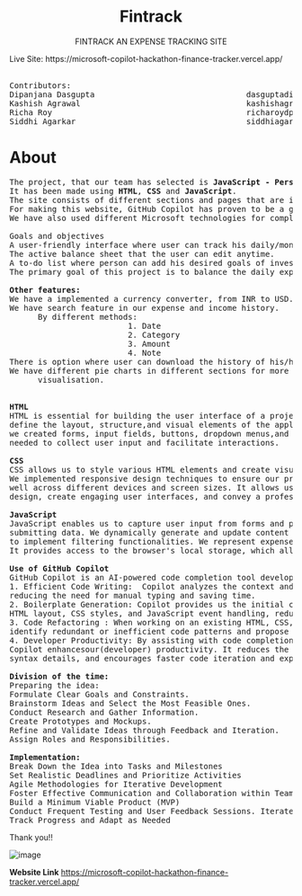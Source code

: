 <div align="center">
  
# Fintrack  
</div>

<div align="center">
  
 FINTRACK AN EXPENSE TRACKING SITE   
</div>

<div>Live Site: https://microsoft-copilot-hackathon-finance-tracker.vercel.app/</div>
<br>

<pre>
Contributors:                                               E-mail:
Dipanjana Dasgupta                                dasguptadipanjana704@gmail.com                                     
Kashish Agrawal                                   kashishagrawal883@gmail.com
Richa Roy                                         richaroydps@gmail.com 
Siddhi Agarkar                                    siddhiagarkar1203@gmail.com  
</pre>

# About
<pre>
The project, that our team has selected is <b>JavaScript - Personal Finance Tracker.</b>
It has been made using <b>HTML</b>, <b>CSS</b> and <b>JavaScript</b>.
The site consists of different sections and pages that are interrelated.
For making this website, GitHub Copilot has proven to be a great asset for us.
We have also used different Microsoft technologies for completing this project.

Goals and objectives
A user-friendly interface where user can track his daily/monthly income or expenditures.
The active balance sheet that the user can edit anytime.
A to-do list where person can add his desired goals of investments, if any.
The primary goal of this project is to balance the daily expenditures of the person for the better future. 

<strong>Other features:</strong>
We have a implemented a currency converter, from INR to USD.
We have search feature in our expense and income history. 
      By different methods:
                         1. Date
                         2. Category
                         3. Amount
                         4. Note
There is option where user can download the history of his/her expense in PDF form.
We have different pie charts in different sections for more clear and depth data 
      visualisation.


<strong>HTML</strong>
HTML is essential for building the user interface of a project. It allows us to 
define the layout, structure,and visual elements of the application. Using HTML 
we created forms, input fields, buttons, dropdown menus,and other UI components 
needed to collect user input and facilitate interactions.

<strong>CSS</strong>
CSS allows us to style various HTML elements and create visually appealing designs. 
We implemented responsive design techniques to ensure our project looks and functions 
well across different devices and screen sizes. It allows us to customize the project's 
design, create engaging user interfaces, and convey a professional image.

<strong>JavaScript</strong>
JavaScript enables us to capture user input from forms and perform validation before 
submitting data. We dynamically generate and update content on the website. It is used 
to implement filtering functionalities. We represent expense categories through pie charts. 
It provides access to the browser's local storage, which allows us to store data on the user's device.

<b>Use of GitHub Copilot</b>
GitHub Copilot is an AI-powered code completion tool developed by GitHub and OpenAI. 
1. Efficient Code Writing:  Copilot analyzes the context and suggests relevant code snippets,
reducing the need for manual typing and saving time. 
2. Boilerplate Generation: Copilot provides us the initial code structures, including basic 
HTML layout, CSS styles, and JavaScript event handling, reducing repetitive manual setup. 
3. Code Refactoring : When working on an existing HTML, CSS, or JavaScript codebase, Copilot 
identify redundant or inefficient code patterns and propose more optimized alternatives. 
4. Developer Productivity: By assisting with code completion and offering intelligent suggestions, 
Copilot enhancesour(developer) productivity. It reduces the cognitive load associated with remembering 
syntax details, and encourages faster code iteration and experimentation.

<b>Division of the time:</b>
Preparing the idea:
Formulate Clear Goals and Constraints.
Brainstorm Ideas and Select the Most Feasible Ones.
Conduct Research and Gather Information.
Create Prototypes and Mockups.
Refine and Validate Ideas through Feedback and Iteration. 
Assign Roles and Responsibilities.

<b>Implementation:</b>
Break Down the Idea into Tasks and Milestones
Set Realistic Deadlines and Prioritize Activities
Agile Methodologies for Iterative Development
Foster Effective Communication and Collaboration within Teams
Build a Minimum Viable Product (MVP)
Conduct Frequent Testing and User Feedback Sessions. Iterate and Refine the Solution based on Feedback
Track Progress and Adapt as Needed
</pre>

Thank you!!

![image](https://github.com/Dipanjana25/microsoft_copilot_hackathon_finance_tracker/assets/96725005/cbf35bf4-59a3-4cfb-9935-b0d4d3ad6bb0)

<strong>Website Link</strong>
https://microsoft-copilot-hackathon-finance-tracker.vercel.app/

